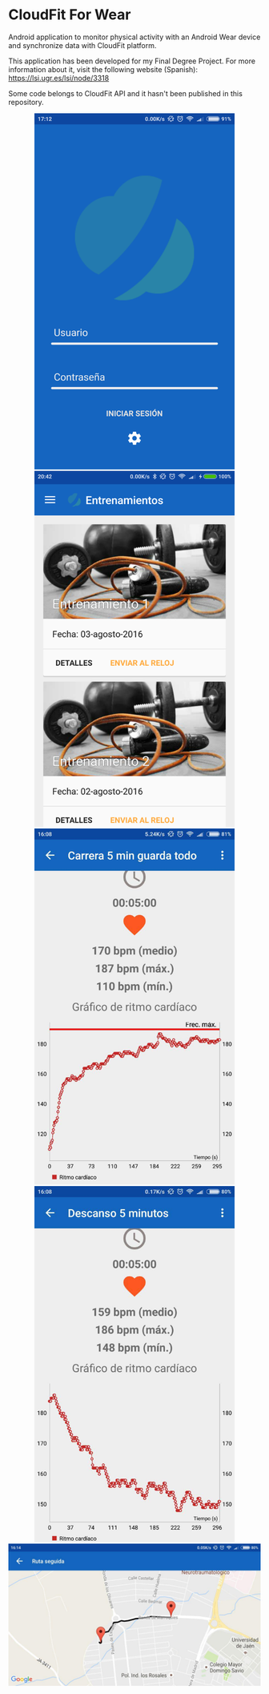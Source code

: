 # CloudFit For Wear
Android application to monitor physical activity with an Android Wear device and synchronize data with CloudFit platform.

This application has been developed for my Final Degree Project. For more information about it, visit the following website (Spanish): https://lsi.ugr.es/lsi/node/3318

Some code belongs to CloudFit API and it hasn't been published in this repository.

<div align="center">
	<img src="https://github.com/alejandrocq/CloudFit-For-Wear/blob/master/screenshots/login.png?raw=true" width="400">
	<img src="https://github.com/alejandrocq/CloudFit-For-Wear/blob/master/screenshots/trainings-available.png?raw=true" width="400">
	<br>
	<img src="https://github.com/alejandrocq/CloudFit-For-Wear/blob/master/screenshots/results1.jpg?raw=true" width="400">
	<img src="https://github.com/alejandrocq/CloudFit-For-Wear/blob/master/screenshots/results2.jpg?raw=true" width="400">
	<br>
	<img src="https://github.com/alejandrocq/CloudFit-For-Wear/blob/master/screenshots/results3.jpg?raw=true" width="700">
</div>
